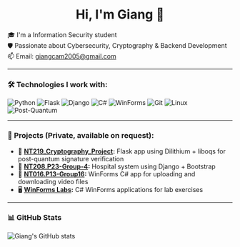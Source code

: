 <h1 align="center">Hi, I'm Giang 👋</h1>

🎓 I'm a Information Security student  
🛡️ Passionate about Cybersecurity, Cryptography & Backend Development  
📫 Email: giangcam2005@gmail.com

---

### 🛠️ Technologies I work with:
![Python](https://img.shields.io/badge/-Python-333333?style=flat&logo=python)
![Flask](https://img.shields.io/badge/-Flask-333333?style=flat&logo=flask)
![Django](https://img.shields.io/badge/-Django-333333?style=flat&logo=django)
![C#](https://img.shields.io/badge/-C%23-333333?style=flat&logo=c-sharp)
![WinForms](https://img.shields.io/badge/-WinForms-333333?style=flat&logo=windows)
![Git](https://img.shields.io/badge/-Git-333333?style=flat&logo=git)
![Linux](https://img.shields.io/badge/-Linux-333333?style=flat&logo=linux)
![Post-Quantum](https://img.shields.io/badge/-PostQuantum-333333?style=flat&logo=lock)

---

### 📌 Projects (Private, available on request):
- 🔐 **[NT219_Cryptography_Project](https://github.com/imzanggg/NT219_Cryptography_Project):** Flask app using Dilithium + liboqs for post-quantum signature verification  
- 🏥 **[NT208.P23-Group-4](https://github.com/imzanggg/NT208.P23-Group-4):** Hospital system using Django + Bootstrap  
- 🧮 **[NT016.P13-Group16](https://github.com/imzanggg/NT016.P13-Group16):** WinForms C# app for uploading and downloading video files
- 🖥️ **[WinForms Labs](https://github.com/imzanggg/NT016.P13-1_LAB):** C# WinForms applications for lab exercises

---

### 📊 GitHub Stats
![Giang's GitHub stats](https://github-readme-stats.vercel.app/api?username=imzanggg&show_icons=true&theme=radical)
